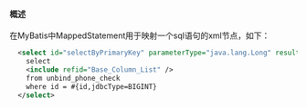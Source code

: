 #### 概述
在MyBatis中MappedStatement用于映射一个sql语句的xml节点，如下：
```xml
  <select id="selectByPrimaryKey" parameterType="java.lang.Long" resultMap="BaseResultMap">
    select 
    <include refid="Base_Column_List" />
    from unbind_phone_check
    where id = #{id,jdbcType=BIGINT}
  </select>
```
